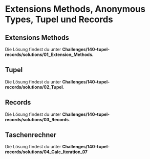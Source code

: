# Extensions Methods, Anonymous Types, Tupel und Records

## Extensions Methods

Die Lösung findest du unter **Challenges/140-tupel-records/solutions/01_Extension_Methods**.

## Tupel

Die Lösung findest du unter **Challenges/140-tupel-records/solutions/02_Tupel**.

## Records

Die Lösung findest du unter **Challenges/140-tupel-records/solutions/03_Records**.

## Taschenrechner

Die Lösung findest du unter **Challenges/140-tupel-records/solutions/04_Calc_Iteration_07**